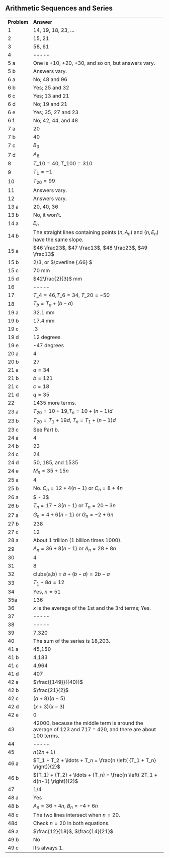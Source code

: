 
## Arithmetic Sequences and Series


|||
|-------|------|
|**Problem**|<span class="char-style-override-1">**Answer**</span>|
|1|14, 19, 18, 23, …|
|2|15, 21|
|3|58, 61|
|4|-----|
|5 a|One is +10, +20, +30, and so on, but answers vary.|
|5 b|Answers vary.|
|6 a|No; 48 and 96|
|6 b|Yes; 25 and 32|
|6 c|Yes; 13 and 21|
|6 d|No; 19 and 21|
|6 e|Yes; 35, 27 and 23|
|6 f|No; 42, 44, and 48|
|7 a|20|
|7 b|40|
|7 c|$B_3$|
|7 d|$A_8$|
|8|$T\_{10} = 40, T\_{100} = 310$ |
|9|<span>${T_1} = - 1$</span>|
|10|<span>${T_{20}} = 99$</span>|
|11|Answers vary.|
|12|Answers vary.|
|13 a|20, 40, 36|
|13 b|No, it won’t.|
|14 a|$E_n$|
|14 b|The straight lines containing points <span>$\left( {n,{A_n}} \right)$</span> and <span>$\left(n,E_n \right)$ have the same slope.|
|15 a|$46 \frac23$, $47 \frac13$, $48 \frac23$, $49 \frac13$|
|15 b|2/3, or <span>$\overline {.66} $</span>|
|15 c|70 mm|
|15 d|<span>$42\frac{2}{3}$</span> mm|
|16|-----|
|17|$T\_4 = 46$,$T\_6 = 34$, $T\_{20} = - 50$|
|18|<span>${T_b} = {T_a} + \left( {b - a} \right)$</span>|
|19 a|32.1 mm|
|19 b|17.4 mm|
|19 c|.3|
|19 d|12 degrees|
|19 e|-47 degrees|
|20 a|4|
|20 b|27|
|21 a|<span>$a = 34$</span>|
|21 b|<span>$b = 121$</span>|
|21 c|<span>$c = 18$</span>|
|21 d|<span><span>$q = 35$</span></span>|
|22|<span>1435 more terms.</span>|
|23 a|<span><span>${T_{20}} = 10 + 19$</span>,<span>${T_n} = 10 + \left( {n - 1} \right)d$</span></span>|
|23 b|<span><span>${T_{20}} = {T_1} + 19d$</span>, <span>${T_n} = {T_1} + \left( {n - 1} \right)d$</span></span>|
|23 c|See Part b.|
|24 a|4|
|24 b|23|
|24 c|24|
|24 d|50, 185, and 1535|
|24 e|<span>${M_n} = 35 + 15n$</span>|
|25 a|4|
|25 b|<span>No. <span>${C_n} = 12 + 4(n-1)$ or ${C_n} = 8+4n$</span></span>|
|26 a|<span>$ - 3$</span>|
|26 b|<span>${T_n} = 17 - 3(n-1)$ or ${T_n} = 20-3n$</span>|
|27 a|<span>${G_n} = 4 + 6(n-1)$ or ${G_n} = - 2 + 6n$</span>|
|27 b|238|
|27 c|12|
|28 a|About 1 trillion (1 billion times 1000).|
|29|<span>${A_n} = 36 + 8(n-1)$ or ${A_n} = 28 + 8n$</span>|
|30|4|
|31|8|
|32|<span class="char-style-override-7"></span>clubs(a,b) = <span>$b + (b - a) = 2b - a$</span>|
|33|<span>${T_1} + 8d = 12$</span>|
|34|Yes, <span>$n = 51$</span>|
|35a|136|
|36|<span class="char-style-override-4">$x$</span> is the average of the 1st and the 3rd terms; Yes.|
|37|-----|
|38|-----|
|39|7,320|
|40|The sum of the series is 18,203.|
|41 a|45,150|
|41 b|4,183|
|41 c|4,964|
|41 d|407|
|42 a|<span>$\frac{{149}}{{40}}$</span>|
|42 b|$\frac{21}{2}$|
|42 c|<span>$(a + 8)(a - 5)$</span>|
|42 d|<span><span>$(x + 3)(x - 3)$</span></span>|
|42 e|0|
|43|42000, because the middle term is around the average of 123 and 717 = 420, and there are about 100 terms.|
|44|-----|
|45|<span>$n(2n + 1)$</span>|
|46 a|<span>$T_1 + T_2 + \ldots + T_n = \frac{n \left( {T_1 + T_n} \right)}{2}$</span>|
|46 b|${T_1} + {T_2} + \ldots + {T_n} = \frac{n \left( 2T_1 + d(n-1) \right)}{2}$|
|47|1/4|
|48 a|Yes|
|48 b|<span><span>${A_n} = 36 + 4n$</span>, </span> <span><span>${B_n} = - 4 + 6n$</span></span>|
|48 c|The two lines intersect when $n=20$.|
|48d|Check $n=20$ in both equations.|
|49 a|$\frac{12}{18}$, $\frac{14}{21}$|
|49 b|No|
|49 c|It’s always 1.|
